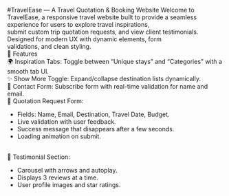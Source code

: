 #TravelEase — A Travel Quotation & Booking Website
Welcome to TravelEase, a responsive travel website built to provide a seamless experience for users to explore travel inspirations,
<br> 
submit custom trip quotation requests, and view client testimonials. Designed for modern UX with dynamic elements, form 
<br>
validations, and clean styling.
<br>
🚀 Features
<br>
🌍 Inspiration Tabs: Toggle between “Unique stays” and “Categories” with a smooth tab UI.
<br>
✨ Show More Toggle: Expand/collapse destination lists dynamically.
<br>
📩 Contact Form: Subscribe form with real-time validation for name and email.
<br>
📝 Quotation Request Form:
<ul>
<li>Fields: Name, Email, Destination, Travel Date, Budget.
<li>Live validation with user feedback.</li>
<li>Success message that disappears after a few seconds.</li>
<li>Loading animation on submit.</li>
</ul>
<br>
👥 Testimonial Section:
<ul>
<li>Carousel with arrows and autoplay.</li>
<li>Displays 3 reviews at a time.</li>
<li>User profile images and star ratings.</li>
</ul>
